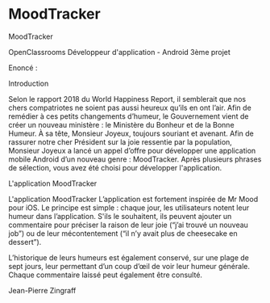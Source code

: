 # MoodTracker
MoodTracker

OpenClassrooms
Développeur d'application - Android
3ème projet

Enoncé :

Introduction

Selon le rapport 2018 du World Happiness Report, il semblerait que nos chers compatriotes ne soient pas aussi heureux qu’ils en ont l’air.
Afin de remédier à ces petits changements d’humeur, le Gouvernement vient de créer un nouveau ministère :
le Ministère du Bonheur et de la Bonne Humeur. À sa tête, Monsieur Joyeux, toujours souriant et avenant.
Afin de rassurer notre cher Président sur la joie ressentie par la population,
Monsieur Joyeux a lancé un appel d’offre pour développer une application mobile Android d’un nouveau genre : MoodTracker.
Après plusieurs phrases de sélection, vous avez été choisi pour développer l'application.

L'application MoodTracker

L'application MoodTracker
L’application est fortement inspirée de Mr Mood pour iOS.
Le principe est simple : chaque jour, les utilisateurs notent leur humeur dans l’application.
S'ils le souhaitent, ils peuvent ajouter un commentaire pour préciser la raison de leur joie (“j’ai trouvé un nouveau job”)
ou de leur mécontentement (“il n’y avait plus de cheesecake en dessert”).

L’historique de leurs humeurs est également conservé, sur une plage de sept jours,
leur permettant d’un coup d’œil de voir leur humeur générale.
Chaque commentaire laissé peut également être consulté.


Jean-Pierre Zingraff
